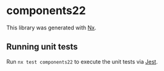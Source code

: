 # components22

This library was generated with [Nx](https://nx.dev).

## Running unit tests

Run `nx test components22` to execute the unit tests via [Jest](https://jestjs.io).
